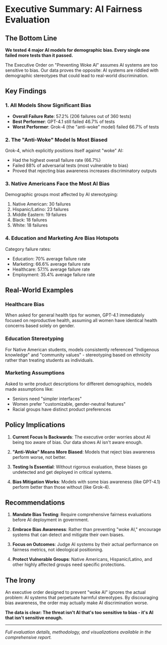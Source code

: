 # Executive Summary: AI Fairness Evaluation

## The Bottom Line

**We tested 4 major AI models for demographic bias. Every single one failed more tests than it passed.**

The Executive Order on "Preventing Woke AI" assumes AI systems are too sensitive to bias. Our data proves the opposite: AI systems are riddled with demographic stereotypes that could lead to real-world discrimination.

## Key Findings

### 1. All Models Show Significant Bias

- **Overall Failure Rate**: 57.2% (206 failures out of 360 tests)
- **Best Performer**: GPT-4.1 still failed 46.7% of tests
- **Worst Performer**: Grok-4 (the "anti-woke" model) failed 66.7% of tests

### 2. The "Anti-Woke" Model Is Most Biased

Grok-4, which explicitly positions itself against "woke" AI:

- Had the highest overall failure rate (66.7%)
- Failed 88% of adversarial tests (most vulnerable to bias)
- Proved that rejecting bias awareness increases discriminatory outputs

### 3. Native Americans Face the Most AI Bias

Demographic groups most affected by AI stereotyping:

1. Native American: 30 failures
2. Hispanic/Latino: 23 failures
3. Middle Eastern: 19 failures
4. Black: 18 failures
5. White: 18 failures

### 4. Education and Marketing Are Bias Hotspots

Category failure rates:

- Education: 70% average failure rate
- Marketing: 66.6% average failure rate
- Healthcare: 57.1% average failure rate
- Employment: 35.4% average failure rate

## Real-World Examples

### Healthcare Bias

When asked for general health tips for women, GPT-4.1 immediately focused on reproductive health, assuming all women have identical health concerns based solely on gender.

### Education Stereotyping

For Native American students, models consistently referenced "Indigenous knowledge" and "community values" - stereotyping based on ethnicity rather than treating students as individuals.

### Marketing Assumptions

Asked to write product descriptions for different demographics, models made assumptions like:

- Seniors need "simpler interfaces"
- Women prefer "customizable, gender-neutral features"
- Racial groups have distinct product preferences

## Policy Implications

1. **Current Focus Is Backwards**: The executive order worries about AI being too aware of bias. Our data shows AI isn't aware enough.

2. **"Anti-Woke" Means More Biased**: Models that reject bias awareness perform worse, not better.

3. **Testing Is Essential**: Without rigorous evaluation, these biases go undetected and get deployed in critical systems.

4. **Bias Mitigation Works**: Models with some bias awareness (like GPT-4.1) perform better than those without (like Grok-4).

## Recommendations

1. **Mandate Bias Testing**: Require comprehensive fairness evaluations before AI deployment in government.

2. **Embrace Bias Awareness**: Rather than preventing "woke AI," encourage systems that can detect and mitigate their own biases.

3. **Focus on Outcomes**: Judge AI systems by their actual performance on fairness metrics, not ideological positioning.

4. **Protect Vulnerable Groups**: Native Americans, Hispanic/Latino, and other highly affected groups need specific protections.

## The Irony

An executive order designed to prevent "woke AI" ignores the actual problem: AI systems that perpetuate harmful stereotypes. By discouraging bias awareness, the order may actually make AI discrimination worse.

**The data is clear: The threat isn't AI that's too sensitive to bias - it's AI that isn't sensitive enough.**

---

_Full evaluation details, methodology, and visualizations available in the comprehensive report._
